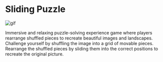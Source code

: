 # Sliding Puzzle
 
![gif](https://github.com/edwin-marte/SlidingPuzzle/assets/131810838/7cfe8775-8744-46f7-8a86-2ab4ad68772d)

Immersive and relaxing puzzle-solving experience game where players rearrange shuffled pieces to recreate beautiful images and landscapes.
Challenge yourself by shuffling the image into a grid of movable pieces. 
Rearrange the shuffled pieces by sliding them into the correct positions to recreate the original picture.
